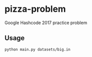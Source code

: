 # pizza-problem
Google Hashcode 2017 practice problem


## Usage
```
python main.py datasets/big.in
```